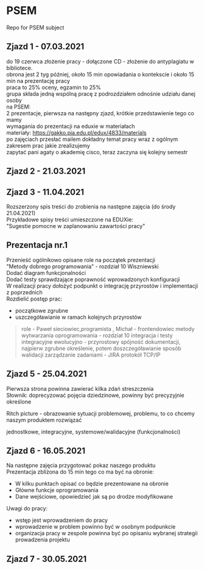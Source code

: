 # PSEM
Repo for PSEM subject

## Zjazd 1 - 07.03.2021
do 19 czerwca złożenie pracy - dołączone CD - złożenie do antyplagiatu w bibliotece.  
obrona jest 2 tyg później, około 15 min opowiadania o kontekscie i około 15 min na prezentację pracy  
praca to 25% oceny, egzamin to 25%  
grupa składa jedną wspólną pracę z podrozdziałem odnośnie udziału danej osoby  
na PSEM:  
2 prezentacje, pierwsza na następny zjazd, krótkie przedstawienie tego co mamy  
wymagania do prezentacji na eduxie w materiałach  
materiały: https://gakko.pja.edu.pl/edux/4833/materials  
po zajęciach przesłać mailem dokładny temat pracy wraz z ogólnym zakresem prac jakie zrealizujemy  
zapytać pani agaty o akademię cisco, teraz zaczyna się kolejny semestr  

## Zjazd 2 - 21.03.2021

## Zjazd 3 - 11.04.2021
Rozszerzony spis treści do zrobienia na następne zajęcia (do środy 21.04.2021)  
Przykładowe spisy treści umieszczone na EDUXie:  
"Sugestie pomocne w zaplanowaniu zawartości pracy"

## Prezentacja nr.1
Przenieść ogólnikowo opisane role na początek prezentacji  
"Metody dobrego programowania" - rozdział 10 Wiszniewski  
Dodać diagram funkcjonalności  
Dodać testy sprawdzające poprawność wprowadzonych konfiguracji  
W realizacji pracy dołożyć podpunkt o integrację przyrostów i implementacji z poprzednich  
Rozdielić postęp prac:
- początkowe zgrubne
- uszczegóławianie w ramach kolejnych przyrostów

> role - Paweł sieciowiec,programista , Michał - frontendowiec
> metody wytwarzania oprogramowania - rozdział 10
> integracja i testy integracyjne
> ewolucyjno - przyrostowy
> spójność dokumentacji, najpierw zgrubne określenie, potem doszczegóławianie
> sposób walidacji
> zarządzanie zadaniami - JIRA
> protokół TCP/IP

## Zjazd 5 - 25.04.2021
Pierwsza strona powinna zawierać kilka zdań streszczenia  
Słownik:
doprecyzować pojęcia dziedzinowe, powinny być precyzyjnie określone  

Ritch picture - obrazowanie sytuacji problemowej, problemu, to co chcemy naszym produktem rozwiązać  

jednostkowe, integracyjne, systemowe/walidacyjne (funkcjonalności)  

## Zjazd 6 - 16.05.2021
Na następne zajęcia przygotować pokaz naszego produktu  
Prezentacja zbliżona do 15 min tego co ma być na obronie:  
- W kilku punktach opisać co będzie prezentowane na obronie
- Główne funkcje oprogramowania
- Dane wejściowe, opowiedzieć jak są po drodze modyfikowane

Uwagi do pracy:
- wstęp jest wprowadzeniem do pracy
- wprowadzenie w problem powinno być w osobnym podpunkcie
- organizacja pracy w zespole powinna być po opisaniu wybranej strategii prowadzenia projektu

## Zjazd 7 - 30.05.2021